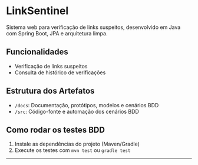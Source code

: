 # LinkSentinel

Sistema web para verificação de links suspeitos, desenvolvido em Java com Spring Boot, JPA e arquitetura limpa.

## Funcionalidades

- Verificação de links suspeitos
- Consulta de histórico de verificações

## Estrutura dos Artefatos

- `/docs`: Documentação, protótipos, modelos e cenários BDD
- `/src`: Código-fonte e automação dos cenários BDD

## Como rodar os testes BDD

1. Instale as dependências do projeto (Maven/Gradle)
2. Execute os testes com `mvn test` ou `gradle test`

---
